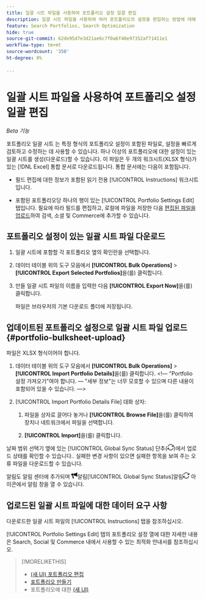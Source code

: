 ```yaml
---
title: 일괄 시트 파일을 사용하여 포트폴리오 설정 일괄 편집
description: 일괄 시트 파일을 사용하여 여러 포트폴리오의 설정을 편집하는 방법에 대해 알아봅니다.
feature: Search Portfolios, Search Optimization
hide: true
source-git-commit: 62de95d7e3d21ae6c7f0a6f40e97352af71411e1
workflow-type: tm+mt
source-wordcount: '350'
ht-degree: 0%

---
```


# 일괄 시트 파일을 사용하여 포트폴리오 설정 일괄 편집

*Beta 기능*

포트폴리오 일괄 시트 는 특정 형식의 포트폴리오 설정이 포함된 파일로, 설정을 빠르게 검토하고 수정하는 데 사용할 수 있습니다. 하나 이상의 포트폴리오에 대한 설정이 있는 일괄 시트를 생성(다운로드)할 수 있습니다. 이 파일은 두 개의 워크시트(XLSX 형식)가 있는 [!DNL Excel] 통합 문서로 다운로드됩니다. 통합 문서에는 다음이 포함됩니다.

* 필드 편집에 대한 정보가 포함된 읽기 전용 [!UICONTROL Instructions] 워크시트입니다.

* 포함된 포트폴리오당 하나의 행이 있는 [!UICONTROL Portfolio Settings Edit] 탭입니다. 필요에 따라 필드를 편집하고, 로컬에 파일을 저장한 다음 [편집된 파일을 업로드](#portfolio-bulksheet-upload)하여 검색, 소셜 및 Commerce에 추가할 수 있습니다.

## 포트폴리오 설정이 있는 일괄 시트 파일 다운로드

1. 일괄 시트에 포함할 각 포트폴리오 옆의 확인란을 선택합니다.

1. 데이터 테이블 위의 도구 모음에서 **[!UICONTROL Bulk Operations]** > **[!UICONTROL Export Selected Portfolios]**&#x200B;을(를) 클릭합니다.

1. 만들 일괄 시트 파일의 이름을 입력한 다음 **[!UICONTROL Export Now]**&#x200B;을(를) 클릭합니다.

   파일은 브라우저의 기본 다운로드 폴더에 저장됩니다.

## 업데이트된 포트폴리오 설정으로 일괄 시트 파일 업로드 {#portfolio-bulksheet-upload}

파일은 XLSX 형식이어야 합니다.

1. 데이터 테이블 위의 도구 모음에서 **[!UICONTROL Bulk Operations]** > **[!UICONTROL Import Portfolio Details]**&#x200B;을(를) 클릭합니다. &lt;!— &quot;Portfolio 설정 가져오기&quot;여야 합니다. — &quot;세부 정보&quot;는 너무 모호할 수 있으며 다른 내용이 포함되어 있을 수 있습니다. —>

1. [!UICONTROL Import Portfolio Details File] 대화 상자:<!-- reword if we change the name of the operation -->

   1. 파일을 상자로 끌어다 놓거나 **[!UICONTROL Browse File]**<!-- "Browse for file" or just "Browse"??? -->을(를) 클릭하여 장치나 네트워크에서 파일을 선택합니다.

   1. **[!UICONTROL Import]**&#x200B;을(를) 클릭합니다.

날짜 범위 선택기 옆에 있는 [!UICONTROL Global Sync Status] 단추(![전역 동기화 상태](/help/search-social-commerce/assets/global-sync-status.png "전역 동기화 상태"))에서 업로드 상태를 확인할 수 있습니다.<!-- icon similar to Refresh -->. 실패한 변경 사항이 있으면 실패한 항목을 보여 주는 오류 파일을 다운로드할 수 있습니다.

알림도 알림 센터에 추가되며 ![ 단추(](/help/search-social-commerce/assets/notifications-new.png ") 옆에 있는 ")알림[!UICONTROL Global Sync Status]알림![전역 동기화 상태](/help/search-social-commerce/assets/global-sync-status.png "전역 동기화 상태") 아이콘에서 알림 창을 열 수 있습니다.

## 업로드된 일괄 시트 파일에 대한 데이터 요구 사항

다운로드한 일괄 시트 파일의 [!UICONTROL Instructions] 탭을 참조하십시오.

[!UICONTROL Portfolio Settings Edit] 탭의 포트폴리오 설정 열에 대한 자세한 내용은 Search, Social 및 Commerce 내에서 사용할 수 있는 최적화 안내서를 참조하십시오.

<!--
## Data fields on the [!UICONTROL Portfolio Settings Edit] tab

| Field | Required to import data? | Description |
| ----- | ------------------------ | ----------- |
| Portfolio ID |  |  |
| Portfolio Name |  |  |
| Status |  |  |
| Spend Strategy |  |  |
| Target |  |  |
| Hybrid |  |  |
| Auto adjust campaign budgets |  |  |
| Spend Multiple |  |  |
| Minimum Campaign Budget |  |  |
| Objective |  |  |
| Cost Half-Life |  |  |
| Revenue Half-Life |  |  |
| Min. Target CPA |  |  |
| Max. Target CPA |  |  |
| Min. Target ROAS |  |  |
| Max. Target ROAS |  |  |

-->

>[!MORELIKETHIS]
>
>* [(새 UI) 포트폴리오 편집](portfolio-edit.md)
>* [포트폴리오 만들기](portfolio-create.md)
>* 포트폴리오에 대한 [(새 UI)](portfolio-about.md)
